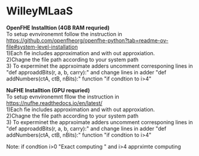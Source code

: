 # WilleyMLaaS


**OpenFHE Installtion (4GB RAM requried)**</br>
To setup evnvironemnt follow the instruction in https://github.com/openfheorg/openfhe-python?tab=readme-ov-file#system-level-installation</br>
 1)Each fie includes approximation and with out approxiation.</br>
 2)Chagne the file path according to your system path </br>
 3) To experminet the apprxoimate adders uncomment corresponing lines in "def approaddBits(r, a, b, carry):" and change lines in adder "def addNumbers(ctA, ctB, nBits):" function "if condtion to i>4"</br>

 **NuFHE Installtion (GPU requried)**</br>
 To setup evnvironemnt fllow the instruction in  https://nufhe.readthedocs.io/en/latest/</br>
1)Each fie includes approximation and with out approxiation.</br>
 2)Chagne the file path according to your system path</br>
 3) To experminet the apprxoimate adders uncomment corresponing lines in "def approaddBits(r, a, b, carry):" and change lines in adder "def addNumbers(ctA, ctB, nBits):" function "if condtion to i>4"</br>


 Note: if condtion i>0 "Exact computing " and i>4 apprximte computing
